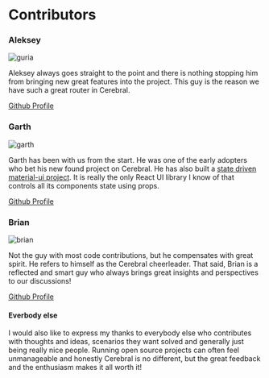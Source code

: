 # Contributors

### Aleksey
![guria](guria.jpg)

Aleksey always goes straight to the point and there is nothing stopping him from bringing new great features into the project. This guy is the reason we have such a great router in Cerebral.

[Github Profile](https://github.com/guria)

### Garth
![garth](garth.jpg)

Garth has been with us from the start. He was one of the early adopters who bet his new found project on Cerebral. He has also built a [state driven material-ui project](https://github.com/garth/material-components). It is really the only React UI library I know of that controls all its components state using props.

[Github Profile](https://github.com/garth)

### Brian
![brian](brian.jpeg)

Not the guy with most code contributions, but he compensates with great spirit. He refers to himself as the Cerebral cheerleader. That said, Brian is a reflected and smart guy who always brings great insights and perspectives to our discussions!

[Github Profile](https://github.com/bfitch)

#### Everbody else
I would also like to express my thanks to everybody else who contributes with thoughts and ideas, scenarios they want solved and generally just being really nice people. Running open source projects can often feel unmanageable and honestly Cerebral is no different, but the great feedback and the enthusiasm makes it all worth it!
